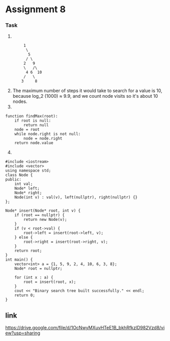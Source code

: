 # Assignment 8
### Task
1.

```text
        1
         \
          5
         / \
        2   9
        \   /\
         4 6  10
        /   \
       3     8
```
2. The maximum number of steps it would take to search for a value is 10, because log_2 (1000) ≈ 9.9, and we count node visits so it's about 10 nodes.
3.
```text
function findMax(root):
    if root is null:
        return null
    node = root
    while node.right is not null:
        node = node.right
    return node.value
```
4.
```text
#include <iostream>
#include <vector>
using namespace std;
class Node {
public:
    int val;
    Node* left;
    Node* right;
    Node(int v) : val(v), left(nullptr), right(nullptr) {}
};

Node* insert(Node* root, int v) {
    if (root == nullptr) {
        return new Node(v);
    }
    if (v < root->val) {
        root->left = insert(root->left, v);
    } else {
        root->right = insert(root->right, v);
    }
    return root;
}
int main() {
    vector<int> a = {1, 5, 9, 2, 4, 10, 6, 3, 8};
    Node* root = nullptr;

    for (int x : a) {
        root = insert(root, x);
    }
    cout << "Binary search tree built successfully." << endl;
    return 0;
}
```
## link
https://drive.google.com/file/d/1OcNwyMXuvHTeE1B_bkhRfkzlD982Vzd8/view?usp=sharing
